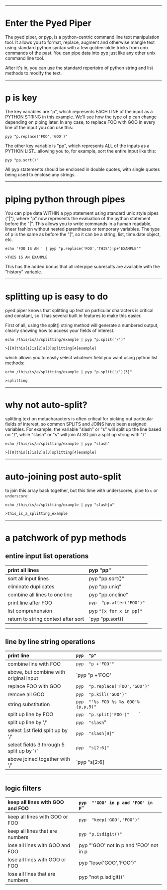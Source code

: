 
---

# Enter the Pyed Piper #

The pyed piper, or pyp, is a python-centric command line text manipulation tool.  It allows you to format, replace, augment
and otherwise mangle text using standard python syntax with a few golden-oldie tricks from unix commands
of the past. You can pipe data into pyp just like any other unix command line tool.


After it's in, you can use the standard repertoire of python string and list methods to modify the text.



---

# p is key #

The key variables
are "p", which represents EACH LINE of the input as a PYTHON STRING in this example. We'll see how the type of p can change depending on piping later.  In any case, to replace FOO with GOO in every line of the input you can use this:

```
pyp "p.replace('FOO','GOO')"
```

The other key variable is  "pp", which represents ALL of the                  inputs as a PYTHON LIST...allowing you to, for example, sort the entire input like this:

```
pyp "pp.sort()"
```

All pyp statements should be enclosed in double quotes, with single quotes being used to enclose any strings.

---

# piping python through pipes #


You can pipe data WITHIN a pyp statement using standard unix style pipes ("|"), where "p" now represents the
evaluation of the python statement before the "|".  This allows you to write commands in a human readable, linear fashion without nested parentheses or temporary variables.  The type of p is the same as before the "|", so it can be
a string, list, time.date object, etc.



```
echo 'FOO IS AN ' | pyp "p.replace('FOO','THIS')|p+'EXAMPLE'"

>THIS IS AN EXAMPLE
```
This has the added bonus that all interpipe subresults are available with the "history" variable.

---

# splitting up is easy to do #

pyed piper knows that splitting up text on particular characters is critical and constant, so it has several built in features to make this easier.

First of all, using the split() string method will generate a numbered output, clearly showing how to access your fields of interest.

```
echo /this/is/a/splitting/example | pyp "p.split('/')"

>[[0]this[1]is[2]a[3]splitting[4]example]

```

which allows you to easily select whatever field you want using python list methods:

```
echo /this/is/a/splitting/example | pyp "p.split('/')[3]"

>splitting
```

---

# why not auto-split? #
splitting text on metacharacters is often critical for picking out particular fields of interest,
so common SPLITS and JOINS have been assigned variables. For example, the variable
"slash" or "s" will split up the line based on "/", while "slash" or "s" will join ALSO join a split up string with "/"

```
echo /this/is/a/splitting/example | pyp "slash"

>[[0]this[1]is[2]a[3]splitting[4]example]

```

---

# auto-joining post auto-split #

to join this array back together, but this time with underscores, pipe to `u` or `underscore`:

```
echo /this/is/a/splitting/example | pyp "slash|u"

>this_is_a_splitting_example
```


---

# a patchwork of pyp methods #







## entire input list operations ##

|print all lines|pyp "pp"|
|:--------------|:-------|
|sort all input lines|pyp  "pp.sort()"|
|eliminate duplicates|pyp  "pp.uniq"                      |
|combine all lines to one line|pyp  "pp.oneline" |
|print line after FOO| `pyp  "pp.after('FOO')"` |
| list comprehension|pyp  `"[x for x in pp]"` |
|return to string context after sort  | `pyp  "pp.sort() | p"       ` |




---

## line by line string operations ##



|print line| `pyp  "p"  `|
|:---------|:------------|
|combine line with FOO|`pyp  "p +'FOO'"         `|
|above, but combine with original input| `pyp  "p +'FOO'| p + o"         `|
| replace FOO with GOO | `pyp  "p.replace('FOO','GOO')"`|
|remove all GOO|`pyp  "p.kill('GOO')"        `|
|string substitution |`pyp  "'%s FOO %s %s GOO'%(p,p,5)"`|
|split up line by FOO|`pyp  "p.split('FOO')"   ` `|
|split up line by '/' |`pyp  "slash`" |
|select 1st field split up by '/'| `pyp  "slash[0]"`|
|select fields 3 through 5 split up by '/'|` pyp  "s[2:6]"                           `|
|above joined together with '/'|`pyp  "s[2:6] | s"`|


---

## logic filters ##

|keep all lines with GOO and FOO| `pyp  "'GOO' in p and 'FOO' in p"`|
|:------------------------------|:----------------------------------|
|keep all lines with GOO or FOO |`pyp  "keep('GOO','FOO')"     `    |
|keep all lines that are numbers|`pyp "p.isdigit()"`                |
|lose all lines with GOO and FOO|pyp "'GOO' not in p and 'FOO' not in p|
|lose all lines with GOO or FOO |pyp  "lose('GOO','FOO')"           |
|lose all lines that are numbers|pyp  "not p.isdigit()"             |
